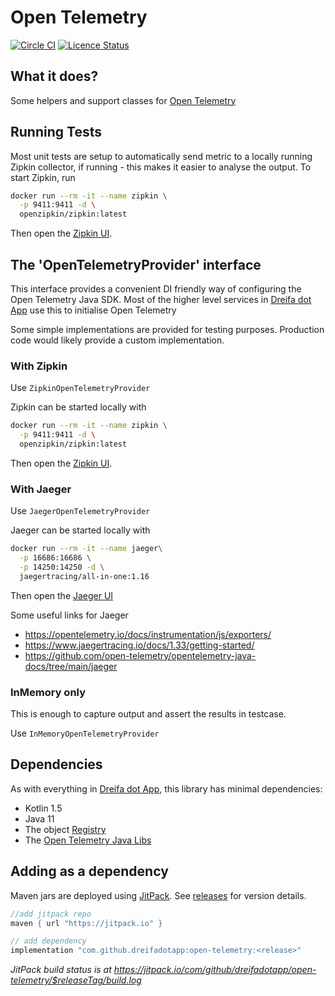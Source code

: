 # Open Telemetry

[![Circle CI](https://circleci.com/gh/dreifadotapp/open-telemetry.svg?style=shield)](https://circleci.com/gh/dreifadotapp/open-telemetry)
[![Licence Status](https://img.shields.io/github/license/dreifadotapp/open-telemetry)](https://github.com/dreifadotapp/open-telemetry/blob/master/licence.txt)

## What it does?

Some helpers and support classes for [Open Telemetry](https://opentelemetry.io/)

## Running Tests

Most unit tests are setup to automatically send metric to a locally running Zipkin
collector, if running - this makes it easier to analyse the output. To start Zipkin, run

```bash
docker run --rm -it --name zipkin \
  -p 9411:9411 -d \
  openzipkin/zipkin:latest
```

Then open the [Zipkin UI](http://localhost:9411/zipkin/).

## The 'OpenTelemetryProvider' interface

This interface provides a convenient DI friendly way of configuring the Open Telemetry Java SDK. Most of the higher
level services in [Dreifa dot App](https://dreifa.app) use this to initialise Open Telemetry

Some simple implementations are provided for testing purposes. Production code would likely
provide a custom implementation.

### With Zipkin

Use `ZipkinOpenTelemetryProvider`

Zipkin can be started locally with

```bash
docker run --rm -it --name zipkin \
  -p 9411:9411 -d \
  openzipkin/zipkin:latest
```

Then open the [Zipkin UI](http://localhost:9411/zipkin/).

### With Jaeger

Use `JaegerOpenTelemetryProvider`

Jaeger can be started locally with

```bash
docker run --rm -it --name jaeger\
  -p 16686:16686 \
  -p 14250:14250 -d \
  jaegertracing/all-in-one:1.16
```

Then open the [Jaeger UI](http://localhost:16686/search)

Some useful links for Jaeger

* https://opentelemetry.io/docs/instrumentation/js/exporters/
* https://www.jaegertracing.io/docs/1.33/getting-started/
* https://github.com/open-telemetry/opentelemetry-java-docs/tree/main/jaeger

### InMemory only

This is enough to capture output and assert the results in testcase.

Use `InMemoryOpenTelemetryProvider`

## Dependencies

As with everything in [Dreifa dot App](https://dreifa.app), this library has minimal dependencies:

* Kotlin 1.5
* Java 11
* The object [Registry](https://github.com/dreifadotapp/registry#readme)
* The [Open Telemetry Java Libs](https://opentelemetry.io/docs/instrumentation/java/)

## Adding as a dependency

Maven jars are deployed using [JitPack](https://jitpack.io/).
See [releases](https://github.com/dreifadotapp/open-telemetry/releases) for version details.

```groovy
//add jitpack repo
maven { url "https://jitpack.io" }

// add dependency 
implementation "com.github.dreifadotapp:open-telemetry:<release>"
```

_JitPack build status is at https://jitpack.io/com/github/dreifadotapp/open-telemetry/$releaseTag/build.log_

